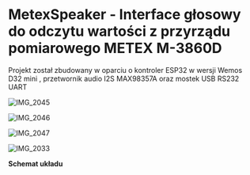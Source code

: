# MetexSpeaker - Interface głosowy do odczytu wartości z przyrządu pomiarowego METEX M-3860D

  Projekt został zbudowany w oparciu o kontroler ESP32 w wersji Wemos D32 mini , przetwornik audio I2S MAX98357A oraz mostek USB RS232 UART

![IMG_2045](https://user-images.githubusercontent.com/17962241/168257330-691578a7-1ef5-47b8-8bc7-7c52ca28de10.JPG)

![IMG_2046](https://user-images.githubusercontent.com/17962241/168257485-fea47770-559c-4119-b77a-37aefa643c98.JPG)

![IMG_2047](https://user-images.githubusercontent.com/17962241/168257552-69bd96af-bcce-4055-86a7-1970930b09b5.JPG)

![IMG_2033](https://user-images.githubusercontent.com/17962241/168257628-a994a2a2-ac3a-4992-8603-c5b0205f6a21.JPG)

<b>Schemat układu</b>
